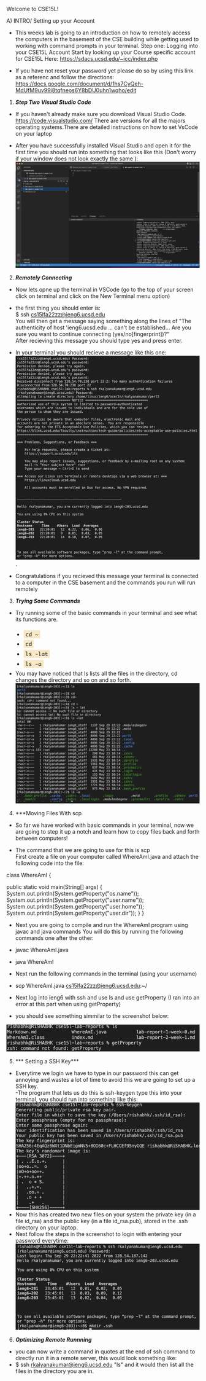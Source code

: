 Welcome to CSE15L!  

A) INTRO/ Setting up your Account

- This weeks lab is going to an introduction on how to remotely access the computers in the basement of the CSE building while getting used to working with command prompts in your terminal.
Step one: Logging into your CSE15L Account
Start by looking up your Course specific account for CSE15L Here: https://sdacs.ucsd.edu/~icc/index.php

- If you have not reset your password yet please do so by using this link as a referenc and follow the directions: https://docs.google.com/document/d/1hs7CyQeh-MdUfM9uv99i8tqfneos6Y8bDU0uhn1wqho/edit

1) ***Step Two Visual Studio Code***  
- If you haven't already make sure you download Visual Studio Code. https://code.visualstudio.com/ There are versions for all the majors operating systems.There are detailed instructions on how to set VsCode on your laptop

- After you have successfully installed Visual Studio and open it for the first time you should run into something that looks like this (Don't worry if your window does not look exactly the same ): 
![Image](vscode.png)  

2) ***Remotely Connecting***   
- Now lets opne up the terminal in VSCode (go to the top of your screen click on terminal and click on the New Terminal menu option) 

- the first thing you should enter is:  
$ ssh cs15lfa22zz@ieng6.ucsd.edu  
You will then get a message saying something along the lines of "The authenticity of host 'ieng6.ucsd.edu ... can't be established... Are you sure you want to continue connecting (yes/no[fingerprint])?"  
After recieving this message you should type yes and press enter.  
- In your terminal you should recieve a message like this one: ![Image](WelcomeLogin.png).

- Congratulations if you recieved this message your terminal is connected to a computer in the CSE basement and the commands you run will run remotely

3) ***Trying Some Commands***  
-  Try running some of the basic commands in your terminal and see what its functions are.   
![Image](commands.png)  
- You may have noticed that ls lists all the files in the directory, cd changes the directory and so on and so forth.  
![Image](Commandex.png) 

4) ***Moving Files With scp  
- So far we have worked with basic commands in your terminal, now we are going to step it up a notch and learn how to copy files back and forth between computers!  

- The command that we are going to use for this is scp  
First create a file on your computer called WhereAmI.java and attach the following code into the file:  

class WhereAmI {  

  public static void main(String[] args) {
    System.out.println(System.getProperty("os.name"));
    System.out.println(System.getProperty("user.name"));
    System.out.println(System.getProperty("user.home"));
    System.out.println(System.getProperty("user.dir"));
  }
}  

- Next you are going to compile and run the WhereAmI program using javac and java commands You will do this by running the following commands one after the other:  

- javac WhereAmI.java  
- java WhereAmI  

- Next run the following commands in the terminal (using your username)  
- scp WhereAmI.java cs15lfa22zz@ieng6.ucsd.edu:~/  
 
- Next log into ieng6 with ssh and use ls and use getProperty (I ran into an error at this part when using getProperty) 
- you should see something simmilar to the screenshot below:  

![Image](ls.png)  

5) *** Setting a SSH Key***  
- Everytime we login we have to type in our password this can get annoying and wastes a lot of time to avoid this we are going to set up a SSH key.  
-The program that lets us do this is ssh-keygen type this into your terminal, you should run into something like this:  
![Image](keygen.png)  
- Now this has created two new files on your system the private key (in a file id_rsa) and the public key (in a file id_rsa.pub), stored in the .ssh directory on your laptop.  
- Next follow the steps in the screenshot to login with entering your password everytime:  
![Image](nopass.png)  

6) ***Optimizing Remote Runnning***  
- you can now write a command in quotes at the end of ssh command to directly run it in a remote server, this would look something like:  
- $ ssh rkalyanakumar@ieng6.ucsd.edu "ls"
and it would then list all the files in the directory you are in.
